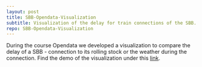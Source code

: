 ```yaml
---
layout: post
title: SBB-Opendata-Visualization
subtitle: Visualization of the delay for train connections of the SBB.
repo: SBB-Opendata-Visualization
---
```


During the course Opendata we developed a visualization to compare the delay of a SBB - connection to its rolling stock or the weather during the connection.
Find the demo of the visualization under this [link](https://manuelbieri.github.io/SBB-Opendata-Visualization/).
